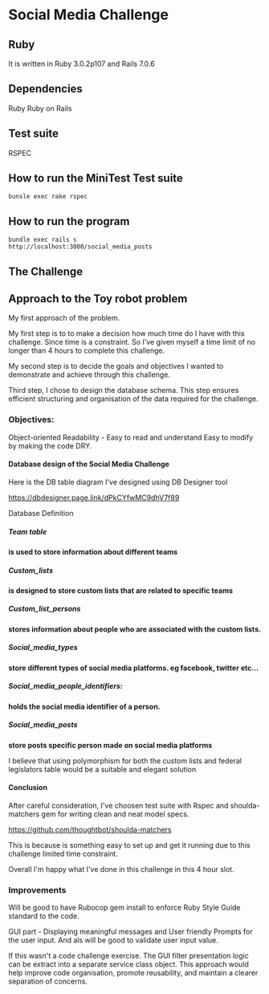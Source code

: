 # Social Media Challenge




## Ruby
It is written in Ruby 3.0.2p107 and Rails 7.0.6

## Dependencies
Ruby
Ruby on Rails

## Test suite
RSPEC

## How to run the MiniTest Test suite

```
bunsle exec rake rspec
```

## How to run the program

```
bundle exec rails s
http://localhost:3000/social_media_posts
```

## The Challenge

## Approach to the Toy robot problem 

My first approach of the problem. 

My first step is to to make a decision how much time do I have with this challenge. Since time is a constraint.
So I've given myself a time limit of no longer than 4 hours to complete this challenge.

My second step is to decide the goals and objectives I wanted to demonstrate and achieve through this challenge.

Third step, I chose to design the database schema. This step ensures efficient structuring and organisation of the data required for the challenge.

### Objectives:              
 
 
 Object-oriented 
 Readability - Easy to read and understand
 Easy to modify by making the code DRY.

  
     
#### Database design of the Social Media Challenge

Here is the DB table diagram I've designed using DB Designer tool

https://dbdesigner.page.link/dPkCYfwMC9dhV7f89

Database Definition
##### Team table
**is used to store information about different teams**
##### Custom_lists
**is designed to store custom lists that are related to specific teams**
##### Custom_list_persons
**stores information about people who are associated with the custom lists.**
##### Social_media_types
**store different types of social media platforms. eg facebook, twitter etc...**
##### Social_media_people_identifiers:
**holds the social media identifier of a person.**
##### Social_media_posts
**store posts specific person made on social media platforms**

I believe that using polymorphism for both the custom lists and federal legislators table would be a suitable and elegant solution

#### Conclusion

After careful consideration, I've choosen test suite with Rspec and shoulda-matchers gem for writing clean and neat model specs.

https://github.com/thoughtbot/shoulda-matchers

This is because is something easy to set up and get it running due to this challenge limited time constraint.

Overall I'm happy what I've done in this challenge in this 4 hour slot. 

### Improvements

Will be good to have Rubocop gem install to enforce Ruby Style Guide standard to the code.

GUI part - Displaying meaningful messages and User friendly Prompts for the user input. And als will be good to validate user input value.

If this wasn't a code challenge exercise. The GUI filter presentation logic can be extract into a separate service class object. This approach would help improve code organisation, promote reusability, and maintain a clearer separation of concerns.



